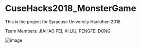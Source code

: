 # CuseHacks2018_MonsterGame
This is the project for Syracuse University Hackthon 2018

Team Members: JIAHAO PEI, XI LIU, PENGFEI DONG

![image](https://github.com/pjh4168789/CuseHacks2018_MonsterGame/raw/master/screenshots/vim-screenshot.jpg)
